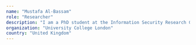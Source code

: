 ```yaml
---
name: "Mustafa Al-Bassam"
role: "Researcher"
description: "I am a PhD student at the Information Security Research Group of the Department of Computer Science at University College London. My research interests include on-chain scaling, sharding and blockchain security."
organization: "University College London"
country: "United Kingdom"
---
```

